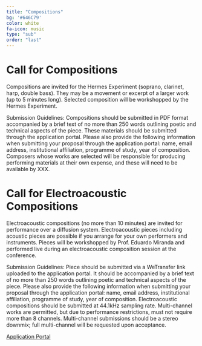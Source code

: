 ```yaml
---
title: "Compositions"
bg: '#646C79'
color: white
fa-icon: music
type: "sub"
order: "last"
---
```


# Call for Compositions

Compositions are invited for the Hermes Experiment (soprano, clarinet, harp, double bass). They may be a movement or excerpt of a larger work (up to 5 minutes long). Selected composition will be workshopped by the Hermes Experiment.

Submission Guidelines: Compositions should be submitted in PDF format accompanied by a brief text of no more than 250 words outlining poetic and technical aspects of the piece. These materials should be submitted through the application portal. Please also provide the following information when submitting your proposal through the application portal: name, email address, institutional affiliation, programme of study, year of composition. Composers whose works are selected will be responsible for producing performing materials at their own expense, and these will need to be available by XXX.



# Call for Electroacoustic Compositions
Electroacoustic compositions (no more than 10 minutes) are invited for performance over a diffusion system. Electroacoustic pieces including acoustic pieces are possible if you arrange for your own performers and instruments. Pieces will be workshopped by Prof. Eduardo Miranda and performed live during an electroacoustic composition session at the conference.

Submission Guidelines: Piece should be submitted via a WeTransfer link uploaded to the application portal. It should be accompanied by a brief text of no more than 250 words outlining poetic and technical aspects of the piece. Please also provide the following information when submitting your proposal through the application portal: name, email address, institutional affiliation, programme of study, year of composition.
Electroacoustic compositions should be submitted at 44.1kHz sampling rate. Multi-channel works are permitted, but due to performance restrictions, must not require more than 8 channels. Multi-channel submissions should be a stereo downmix; full multi-channel will be requested upon acceptance. 

<div class="text-center">
<a href="https://forms.gle/Yf7m4unNjkNcoUta6" class="btn vspace btn-success mr-1" role="button"><i class="fa fa-arrow-right" aria-hidden="true"></i> Application Portal</a>
</div>